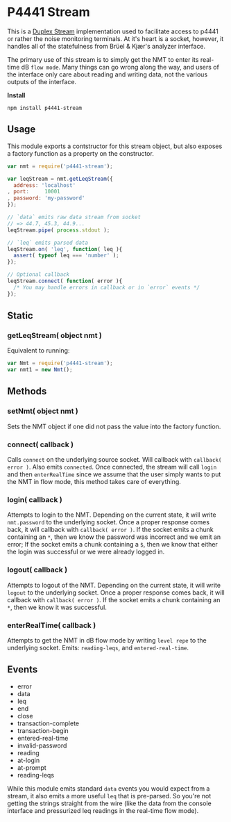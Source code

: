 # P4441 Stream

This is a [Duplex Stream](http://nodejs.org/api/stream.html) implementation used to facilitate access to p4441 or rather the noise monitoring terminals. At it's heart is a socket, however, it handles all of the statefulness from Brüel & Kjær's analyzer interface.

The primary use of this stream is to simply get the NMT to enter its real-time dB `flow mode`. Many things can go wrong along the way, and users of the interface only care about reading and writing data, not the various outputs of the interface.

__Install__

```
npm install p4441-stream
```

## Usage

This module exports a contstructor for this stream object, but also exposes a factory function as a property on the constructor.

```javascript
var nmt = require('p4441-stream');

var leqStream = nmt.getLeqStream({
  address: 'localhost'
, port:     10001
, password: 'my-password'
});

// `data` emits raw data stream from socket
// => 44.7, 45.3, 44.9...
leqStream.pipe( process.stdout );

// `leq` emits parsed data
leqStream.on( 'leq', function( leq ){
  assert( typeof leq === 'number' );
});

// Optional callback
leqStream.connect( function( error ){
  /* You may handle errors in callback or in `error` events */
});
```

## Static

### getLeqStream( object nmt )

Equivalent to running:

```javascript
var Nmt = require('p4441-stream');
var nmt1 = new Nmt();
```

## Methods

### setNmt( object nmt )

Sets the NMT object if one did not pass the value into the factory function.

### connect( callback )

Calls `connect` on the underlying source socket. Will callback with `callback( error )`. Also emits `connected`. Once connected, the stream will call `login` and then `enterRealTime` since we assume that the user simply wants to put the NMT in flow mode, this method takes care of everything.

### login( callback )

Attempts to login to the NMT. Depending on the current state, it will write `nmt.password` to the underlying socket. Once a proper response comes back, it will callback with `callback( error )`. If the socket emits a chunk containing an `*`, then we know the password was incorrect and we emit an error; If the socket emits a chunk containing a `$`, then we know that either the login was successful or we were already logged in.

### logout( callback )

Attempts to logout of the NMT. Depending on the current state, it will write `logout` to the underlying socket. Once a proper response comes back, it will callback with `callback( error )`. If the socket emits a chunk containing an `*`, then we know it was successful.

### enterRealTime( callback )

Attempts to get the NMT in dB flow mode by writing `level repe` to the underlying socket. Emits: `reading-leqs`, and `entered-real-time`.

## Events

* error
* data
* leq
* end
* close
* transaction-complete
* transaction-begin
* entered-real-time
* invalid-password
* reading
* at-login
* at-prompt
* reading-leqs

While this module emits standard `data` events you would expect from a stream, it also emits a more useful `leq` that is pre-parsed. So you're not getting the strings straight from the wire (like the data from the console interface and pressurized leq readings in the real-time flow mode).